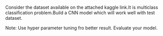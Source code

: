 Consider the dataset available on the attached kaggle link.It is multiclass classification problem.Build a CNN model which will work well with test dataset.

Note:
Use hyper parameter tuning fro better result.
Evaluate your model.